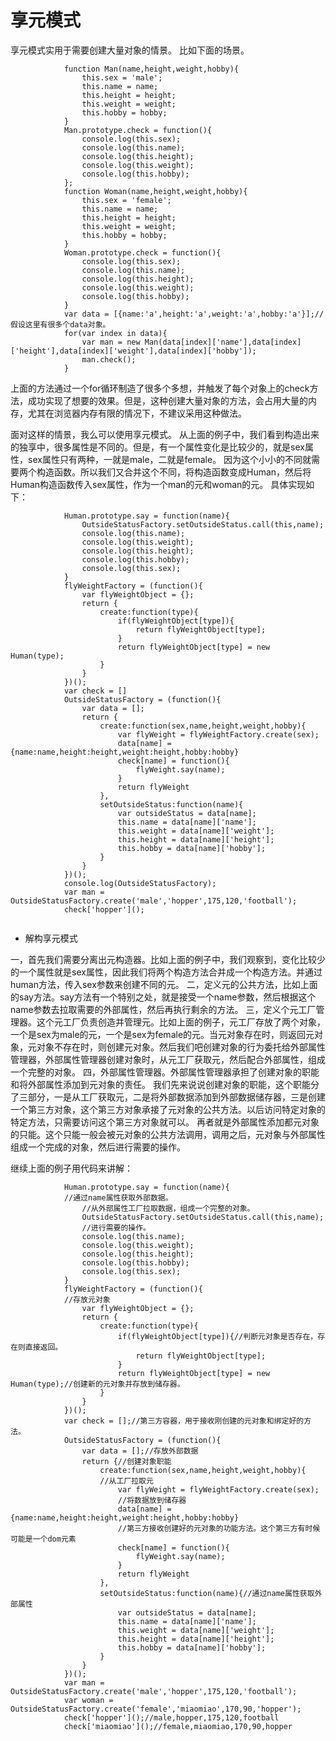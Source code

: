# 享元模式

享元模式实用于需要创建大量对象的情景。
比如下面的场景。

```
			function Man(name,height,weight,hobby){
				this.sex = 'male';
				this.name = name;
				this.height = height;
				this.weight = weight;
				this.hobby = hobby;
			}
			Man.prototype.check = function(){
				console.log(this.sex);
				console.log(this.name);
				console.log(this.height);
				console.log(this.weight);
				console.log(this.hobby);
			};
			function Woman(name,height,weight,hobby){
				this.sex = 'female';
				this.name = name;
				this.height = height;
				this.weight = weight;
				this.hobby = hobby;
			}
			Woman.prototype.check = function(){
				console.log(this.sex);
				console.log(this.name);
				console.log(this.height);
				console.log(this.weight);
				console.log(this.hobby);
			}
			var data = [{name:'a',height:'a',weight:'a',hobby:'a'}];//假设这里有很多个data对象。
			for(var index in data){
				var man = new Man(data[index]['name'],data[index]['height'],data[index]['weight'],data[index]['hobby']);
				man.check();
			}
```
上面的方法通过一个for循环制造了很多个多想，并触发了每个对象上的check方法，成功实现了想要的效果。但是，这种创建大量对象的方法，会占用大量的内存，尤其在浏览器内存有限的情况下，不建议采用这种做法。

面对这样的情景，我么可以使用享元模式。
从上面的例子中，我们看到构造出来的独享中，很多属性是不同的。但是，有一个属性变化是比较少的，就是sex属性，sex属性只有两种，一就是male，二就是female。
因为这个小小的不同就需要两个构造函数。所以我们又合并这个不同，将构造函数变成Human，然后将Human构造函数传入sex属性，作为一个man的元和woman的元。
具体实现如下：

```
			Human.prototype.say = function(name){
				OutsideStatusFactory.setOutsideStatus.call(this,name);
				console.log(this.name);
				console.log(this.weight);
				console.log(this.height);
				console.log(this.hobby);
				console.log(this.sex);
			}
			flyWeightFactory = (function(){
				var flyWeightObject = {};
				return {
					create:function(type){
						if(flyWeightObject[type]){
							return flyWeightObject[type];
						}
						return flyWeightObject[type] = new Human(type);
					}
				}
			})();
			var check = []
			OutsideStatusFactory = (function(){
				var data = [];
				return {
					create:function(sex,name,height,weight,hobby){
						var flyWeight = flyWeightFactory.create(sex);
						data[name] = {name:name,height:height,weight:height,hobby:hobby}
						check[name] = function(){
							flyWeight.say(name);
						}
						return flyWeight
					},
					setOutsideStatus:function(name){
						var outsideStatus = data[name];
						this.name = data[name]['name'];
						this.weight = data[name]['weight'];
						this.height = data[name]['height'];
						this.hobby = data[name]['hobby'];
					}
				}
			})();
			console.log(OutsideStatusFactory);
			var man = OutsideStatusFactory.create('male','hopper',175,120,'football');
			check['hopper']();
					
```

* 解构享元模式

一，首先我们需要分离出元构造器。比如上面的例子中，我们观察到，变化比较少的一个属性就是sex属性，因此我们将两个构造方法合并成一个构造方法。并通过human方法，传入sex参数来创建不同的元。
二，定义元的公共方法，比如上面的say方法。say方法有一个特别之处，就是接受一个name参数，然后根据这个name参数去拉取需要的外部属性，然后再执行剩余的方法。
三，定义个元工厂管理器。这个元工厂负责创造并管理元。比如上面的例子，元工厂存放了两个对象，一个是sex为male的元，一个是sex为female的元。当元对象存在时，则返回元对象，元对象不存在时，则创建元对象。然后我们吧创建对象的行为委托给外部属性管理器，外部属性管理器创建对象时，从元工厂获取元，然后配合外部属性，组成一个完整的对象。
四，外部属性管理器。外部属性管理器承担了创建对象的职能和将外部属性添加到元对象的责任。
我们先来说说创建对象的职能，这个职能分了三部分，一是从工厂获取元，二是将外部数据添加到外部数据储存器，三是创建一个第三方对象，这个第三方对象承接了元对象的公共方法。以后访问特定对象的特定方法，只需要访问这个第三方对象就可以。
再者就是外部属性添加都元对象的只能。这个只能一般会被元对象的公共方法调用，调用之后，元对象与外部属性组成一个完成的对象，然后进行需要的操作。

继续上面的例子用代码来讲解：

```
			Human.prototype.say = function(name){
			//通过name属性获取外部数据。
				//从外部属性工厂拉取数据，组成一个完整的对象。
				OutsideStatusFactory.setOutsideStatus.call(this,name);
				//进行需要的操作。
				console.log(this.name);
				console.log(this.weight);
				console.log(this.height);
				console.log(this.hobby);
				console.log(this.sex);
			}
			flyWeightFactory = (function(){
			//存放元对象
				var flyWeightObject = {};
				return {
					create:function(type){
						if(flyWeightObject[type]){//判断元对象是否存在，存在则直接返回。
							return flyWeightObject[type];
						}
						return flyWeightObject[type] = new Human(type);//创建新的元对象并存放到储存器。
					}
				}
			})();
			var check = [];//第三方容器，用于接收刚创建的元对象和绑定好的方法。
			OutsideStatusFactory = (function(){
				var data = [];//存放外部数据
				return {//创建对象职能
					create:function(sex,name,height,weight,hobby){
					//从工厂拉取元
						var flyWeight = flyWeightFactory.create(sex);
						//将数据放到储存器
						data[name] = {name:name,height:height,weight:height,hobby:hobby}
						//第三方接收创建好的元对象的功能方法。这个第三方有时候可能是一个dom元素
						check[name] = function(){
							flyWeight.say(name);
						}
						return flyWeight
					},
					setOutsideStatus:function(name){//通过name属性获取外部属性
						var outsideStatus = data[name];
						this.name = data[name]['name'];
						this.weight = data[name]['weight'];
						this.height = data[name]['height'];
						this.hobby = data[name]['hobby'];
					}
				}
			})();
			var man = OutsideStatusFactory.create('male','hopper',175,120,'football');
			var woman = OutsideStatusFactory.create('female','miaomiao',170,90,'hopper');
			check['hopper']();//male,hopper,175,120,football
			check['miaomiao']();//female,miaomiao,170,90,hopper
			
```